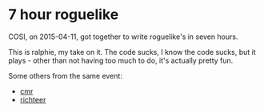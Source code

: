 # 7 hour roguelike

COSI, on 2015-04-11, got together to write roguelike's in seven hours.

This is ralphie, my take on it. The code sucks, I know the code sucks, but it plays - other than not having too much to do, it's actually pretty fun.

Some others from the same event:

* [cmr](github.com/cmr/seven-hour-roguelike)
* [richteer](github.com/richteer/wambda)
